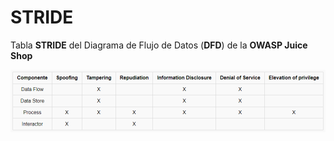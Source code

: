 
# STRIDE

Tabla **STRIDE** del Diagrama de Flujo de Datos (**DFD**) de la **OWASP Juice Shop**

![components_stride](components_stride.png)


